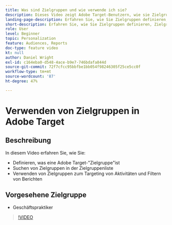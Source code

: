```yaml
---
title: Was sind Zielgruppen und wie verwende ich sie?
description: Dieses Video zeigt Adobe Target-Benutzern, wie sie Zielgruppen verwenden können, um Aktivitäten auszuwählen und Berichte zu filtern.
landing-page-description: Erfahren Sie, wie Sie Zielgruppen definieren, Zielgruppen finden, Aktivitäten ausrichten und Berichte filtern.
short-description: Erfahren Sie, wie Sie Zielgruppen definieren, Zielgruppen finden, Aktivitäten ausrichten und Berichte filtern.
role: User
level: Beginner
topic: Personalization
feature: Audiences, Reports
doc-type: feature video
kt: null
author: Daniel Wright
exl-id: c164eba0-d548-4ace-b9e7-746bdafa844d
source-git-commit: 72f7cfcc95bbfbe1bb054f98246305f25ce5cc0f
workflow-type: tm+mt
source-wordcount: '87'
ht-degree: 47%

---
```


# Verwenden von Zielgruppen in Adobe Target

## Beschreibung

In diesem Video erfahren Sie, wie Sie:

* Definieren, was eine Adobe Target-&quot;Zielgruppe&quot;ist
* Suchen von Zielgruppen in der Zielgruppenliste
* Verwenden von Zielgruppen zum Targeting von Aktivitäten und Filtern von Berichten

## Vorgesehene Zielgruppe

* Geschäftspraktiker

>[!VIDEO](https://video.tv.adobe.com/v/17398/?quality=12)
